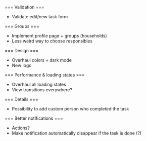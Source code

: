 === Validation ===
- Validate edit/new task form

=== Groups ===
- Implement profile page + groups (households)
- Less weird way to choose responsibles

=== Design ===
- Overhaul colors + dark mode
- New logo

=== Performance & loading states ===
- Overhaul all loading states
- View transitions everywhere?

=== Details ===
- Possibility to add custom person who completed the task

=== Better notifications ===
- Actions?
- Make notification automatically disappear if the task is done (?)

